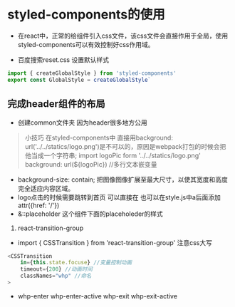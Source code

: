 # styled-components的使用
- 在react中，正常的给组件引入css文件，该css文件会直接作用于全局，使用styled-components可以有效控制好css作用域。

- 百度搜索reset.css 设置默认样式
```JavaScript
import { createGlobalStyle } from 'styled-components'
export const GlobalStyle = createGlobalStyle`
```
## 完成header组件的布局
- 创建common文件夹 因为header很多地方公用
> 小技巧 在styled-components中 直接用background: url('../../statics/logo.png')是不可以的，原因是webpack打包的时候会把他当成一个字符串;
import logoPic form '../../statics/logo.png'
background: url(${logoPic}) //多行文本嵌变量
- background-size: contain; 把图像图像扩展至最大尺寸，以使其宽度和高度完全适应内容区域。
- logo点击的时候需要跳转到首页 可以直接在<Logo href="/"> 也可以在style.js中a后面添加attr({href: '/'})
- &::placeholder 这个组件下面的placeholeder的样式

1. react-transition-group 
- import { CSSTransition } from 'react-transition-group' 注意css大写
```JavaScript
<CSSTransition
    in={this.state.focuse} //变量控制动画
    timeout={200} //动画时间
    classNames="whp" //命名
>
```
- whp-enter  whp-enter-active whp-exit whp-exit-active